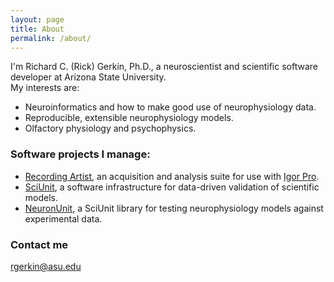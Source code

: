 ```yaml
---
layout: page
title: About
permalink: /about/
---
```


I'm Richard C. (Rick) Gerkin, Ph.D., a neuroscientist and scientific software developer at Arizona State University.  
My interests are:  
- Neuroinformatics and how to make good use of neurophysiology data.   
- Reproducible, extensible neurophysiology models.  
- Olfactory physiology and psychophysics.  

### Software projects I manage:

- [Recording Artist](https://bitbucket.org/rgerkin/recording-artist), an acquisition and analysis suite for use with [Igor Pro](http://www.wavemetrics.com/products/igorpro/igorpro.htm).
- [SciUnit](https://github.com/scidash/sciunit), a software infrastructure for data-driven validation of scientific models.  
- [NeuronUnit](https://github.com/scidash/neuronunit), a SciUnit library for testing neurophysiology models against experimental data.  

### Contact me

[rgerkin@asu.edu](mailto:rgerkin@asu.edu)
